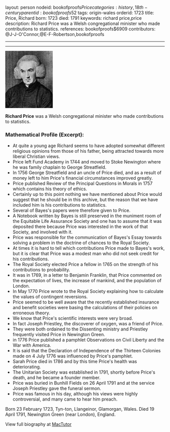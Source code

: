 layout: person
nodeid: bookofproofs$Price
categories: history,18th-century
parentid: bookofproofs$52
tags: origin-wales
orderid: 1723
title: Price, Richard
born: 1723
died: 1791
keywords: richard price,price
description: Richard Price was a Welsh congregational minister who made contributions to statistics.
references: bookofproofs$6909
contributors: @J-J-O'Connor,@E-F-Robertson,bookofproofs

---



---

![Price.jpg](https://github.com/bookofproofs/bookofproofs.github.io/blob/main/_sources/_assets/images/portraits/Price.jpg?raw=true)

**Richard Price** was a Welsh congregational minister who made contributions to statistics.

### Mathematical Profile (Excerpt):
* At quite a young age Richard seems to have adopted somewhat different religious opinions from those of his father, being attracted towards more liberal Christian views.
* Price left Fund Academy in 1744 and moved to Stoke Newington where he was family chaplain to George Streatfield.
* In 1756 George Streatfield and an uncle of Price died, and as a result of money left to him Price's financial circumstances improved greatly.
* Price published Review of the Principal Questions in Morals in 1757 which contains his theory of ethics.
* Certainly up to this point nothing we have mentioned about Price would suggest that he should be in this archive, but the reason that we have included him is his contributions to statistics.
* Several of Bayes's papers were therefore given to Price.
* A Notebook written by Bayes is still preserved in the muniment room of the Equitable Life Assurance Society and one has to assume that it was deposited there because Price was interested in the work of that Society, and involved with it.
* Price was responsible for the communication of Bayes's Essay towards solving a problem in the doctrine of chances to the Royal Society.
* At times it is hard to tell which contributions Price made to Bayes's work, but it is clear that Price was a modest man who did not seek credit for his contributions.
* The Royal Society elected Price a fellow in 1765 on the strength of his contributions to probability.
* It was in 1769, in a letter to Benjamin Franklin, that Price commented on the expectation of lives, the increase of mankind, and the population of London.
* In May 1770 Price wrote to the Royal Society explaining how to calculate the values of contingent reversions.
* Price seemed to be well aware that the recently established insurance and benefit societies were basing the calculations of their policies on erroneous theory.
* We know that Price's scientific interests were very broad.
* In fact Joseph Priestley, the discoverer of oxygen, was a friend of Price.
* They were both ordained to the Dissenting ministry and Priestley frequently visited Price in Newington Green.
* in 1776 Price published a pamphlet Observations on Civil Liberty and the War with America.
* It is said that the Declaration of Independence of the Thirteen Colonies made on 4 July 1776 was influenced by Price's pamphlet.
* Sarah Price died in 1786 and by this time Price's health was deteriorating.
* The Unitarian Society was established in 1791, shortly before Price's death, and he became a founder member.
* Price was buried in Bunhill Fields on 26 April 1791 and at the service Joseph Priestley gave the funeral sermon.
* Price was famous in his day, although his views were highly controversial, and many came to hear him preach.

Born 23 February 1723, Tyn-ton, Llangeinor, Glamorgan, Wales. Died 19 April 1791, Newington Green (near London), England.

View full biography at [MacTutor](https://mathshistory.st-andrews.ac.uk/Biographies/Price/)
